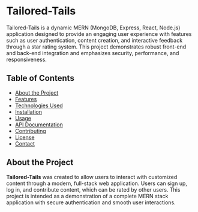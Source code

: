 # Tailored-Tails
Tailored-Tails is a dynamic MERN (MongoDB, Express, React, Node.js) application designed to provide an engaging user experience with features such as user authentication, content creation, and interactive feedback through a star rating system. This project demonstrates robust front-end and back-end integration and emphasizes security, performance, and responsiveness.

## Table of Contents
- [About the Project](#about-the-project)
- [Features](#features)
- [Technologies Used](#technologies-used)
- [Installation](#installation)
- [Usage](#usage)
- [API Documentation](#api-documentation)
- [Contributing](#contributing)
- [License](#license)
- [Contact](#contact)

## About the Project

**Tailored-Tails** was created to allow users to interact with customized content through a modern, full-stack web application. Users can sign up, log in, and contribute content, which can be rated by other users. This project is intended as a demonstration of a complete MERN stack application with secure authentication and smooth user interactions.


